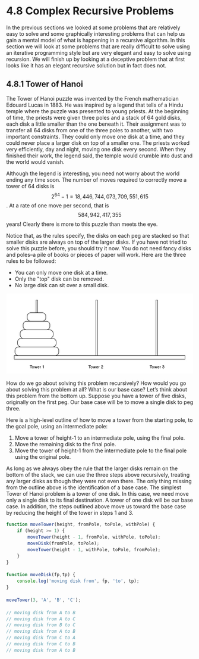 # 4.8 Complex Recursive Problems

In the previous sections we looked at some problems that are relatively easy to solve and some graphically interesting problems that can help us gain a mental model of what is happening in a recursive algorithm. In this section we will look at some problems that are really difficult to solve using an iterative programming style but are very elegant and easy to solve using recursion. We will finish up by looking at a deceptive problem that at first looks like it has an elegant recursive solution but in fact does not.

## 4.8.1 Tower of Hanoi

The Tower of Hanoi puzzle was invented by the French mathematician Edouard Lucas in 1883. He was inspired by a legend that tells of a Hindu temple where the puzzle was presented to young priests. At the beginning of time, the priests were given three poles and a stack of 64 gold disks, each disk a little smaller than the one beneath it. Their assignment was to transfer all 64 disks from one of the three poles to another, with two important constraints. They could only move one disk at a time, and they could never place a larger disk on top of a smaller one. The priests worked very efficiently, day and night, moving one disk every second. When they finished their work, the legend said, the temple would crumble into dust and the world would vanish.

Although the legend is interesting, you need not worry about the world ending any time soon. The number of moves required to correctly move a tower of 64 disks is $$2^{64}-1 = 18,446,744,073,709,551,615$$. At a rate of one move per second, that is $$584,942,417,355$$ years! Clearly there is more to this puzzle than meets the eye.

Notice that, as the rules specify, the disks on each peg are stacked so that smaller disks are always on top of the larger disks. If you have not tried to solve this puzzle before, you should try it now. You do not need fancy disks and poles–a pile of books or pieces of paper will work. Here are the three rules to be followed:

* You can only move one disk at a time.
* Only the "top" disk can be removed.
* No large disk can sit over a small disk.

![](/assets/tower_of_hanoi.jpg)

How do we go about solving this problem recursively? How would you go about solving this problem at all? What is our base case? Let’s think about this problem from the bottom up. Suppose you have a tower of five disks, originally on the first peg. Our base case will be to move a single disk to peg three.

Here is a high-level outline of how to move a tower from the starting pole, to the goal pole, using an intermediate pole:

1. Move a tower of height-1 to an intermediate pole, using the final pole.
2. Move the remaining disk to the final pole.
3. Move the tower of height-1 from the intermediate pole to the final pole using the original pole.

As long as we always obey the rule that the larger disks remain on the bottom of the stack, we can use the three steps above recursively, treating any larger disks as though they were not even there. The only thing missing from the outline above is the identification of a base case. The simplest Tower of Hanoi problem is a tower of one disk. In this case, we need move only a single disk to its final destination. A tower of one disk will be our base case. In addition, the steps outlined above move us toward the base case by reducing the height of the tower in steps 1 and 3.

```js
function moveTower(height, fromPole, toPole, withPole) {
    if (height >= 1) {
        moveTower(height - 1, fromPole, withPole, toPole);
        moveDisk(fromPole, toPole);
        moveTower(height - 1, withPole, toPole, fromPole);
    }
}

function moveDisk(fp,tp) {
    console.log('moving disk from', fp, 'to', tp);
}

moveTower(3, 'A', 'B', 'C');

// moving disk from A to B
// moving disk from A to C
// moving disk from B to C
// moving disk from A to B
// moving disk from C to A
// moving disk from C to B
// moving disk from A to B
```



